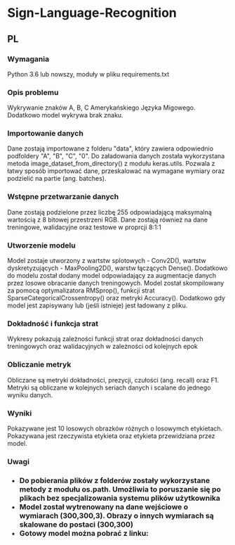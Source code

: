 # Sign-Language-Recognition
<h2>PL</h2>
<h3>Wymagania</h3>
Python 3.6 lub nowszy, moduły w pliku requirements.txt
<h3>Opis problemu</h3>
Wykrywanie znaków A, B, C Amerykańskiego Języka Migowego. Dodatkowo model wykrywa brak znaku.
<h3>Importowanie danych</h3>
Dane zostają importowane z folderu "data", który zawiera odpowiednio podfoldery "A", "B", "C", "0".
Do załadowania danych została wykorzystana metoda image_dataset_from_directory() z modułu keras.utils. Pozwala z łatwy sposób importować dane, przeskalować na wymagane wymiary oraz podzielić na partie (ang. batches).
<h3>Wstępne przetwarzanie danych</h3>
Dane zostają podzielone przez liczbę 255 odpowiadającą maksymalną wartością z 8 bitowej przestrzeni RGB.
Dane zostają również na dane treningowe, walidacyjne oraz testowe w proprcji 8:1:1
<h3>Utworzenie modelu</h3>
Model zostaje utworzony z wartstw splotowych - Conv2D(), wartstw dyskretyzujących - MaxPooling2D(), warstw łączących Dense(). Dodatkowo do modelu został dodany model odpowiadający za augmentacje danych przez losowe obracanie danych treningowych.
Model został skompilowany za pomocą optymalizatora RMSprop(), funkcji strat SparseCategoricalCrossentropy() oraz metryki Accuracy().
Dodatkowo gdy model jest zapisywany lub (jeśli istnieje) jest ładowany z pliku.
<h3>Dokładność i funkcja strat</h3>
Wykresy pokazują zależności funkcji strat oraz dokładności danych treningowych oraz walidacyjnych w zależności od kolejnych epok
<h3>Obliczanie metryk</h3>
Obliczane są metryki dokładności, prezycji, czułości (ang. recall) oraz F1. Metryki są obliczane w kolejnych seriach danych i scalane do jednego wyniku danych.
<h3>Wyniki</h3>
Pokazywane jest 10 losowych obrazków różnych o losowymch etykietach.
Pokazywana jest rzeczywista etykieta oraz etykieta przewidziana przez model.
<h3>Uwagi<h3>
<ul>
<li>Do pobierania plików z folderów zostały wykorzystane metody z modułu os.path. Umożliwia to poruszanie się po plikach bez specjalizowania systemu plików użytkownika</li>
<li>Model został wytrenowany na dane wejściowe o wymiarach (300,300,3). Obrazy o innych wymiarach są skalowane do postaci (300,300)</li>
<li>Gotowy model można pobrać z linku: </li>
</ul>